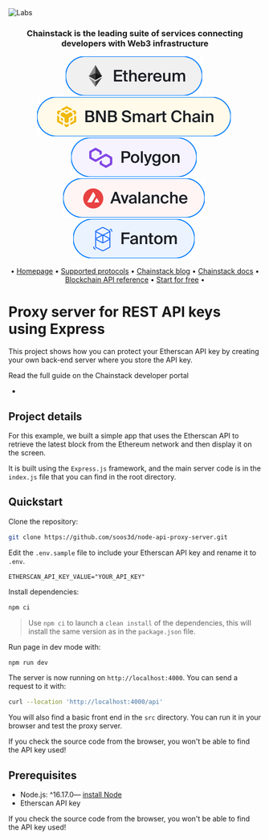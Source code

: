 <img width="1200" alt="Labs" src="https://user-images.githubusercontent.com/99700157/213291931-5a822628-5b8a-4768-980d-65f324985d32.png">

<p>
 <h3 align="center">Chainstack is the leading suite of services connecting developers with Web3 infrastructure</h3>
</p>

<p align="center">
  <a target="_blank" href="https://chainstack.com/build-better-with-ethereum/"><img src="https://github.com/soos3d/blockchain-badges/blob/main/protocols_badges/Ethereum.svg" /></a>&nbsp;  
  <a target="_blank" href="https://chainstack.com/build-better-with-bnb-smart-chain/"><img src="https://github.com/soos3d/blockchain-badges/blob/main/protocols_badges/BNB.svg" /></a>&nbsp;
  <a target="_blank" href="https://chainstack.com/build-better-with-polygon/"><img src="https://github.com/soos3d/blockchain-badges/blob/main/protocols_badges/Polygon.svg" /></a>&nbsp;
  <a target="_blank" href="https://chainstack.com/build-better-with-avalanche/"><img src="https://github.com/soos3d/blockchain-badges/blob/main/protocols_badges/Avalanche.svg" /></a>&nbsp;
  <a target="_blank" href="https://chainstack.com/build-better-with-fantom/"><img src="https://github.com/soos3d/blockchain-badges/blob/main/protocols_badges/Fantom.svg" /></a>&nbsp;
</p>

<p align="center">
  • <a target="_blank" href="https://chainstack.com/">Homepage</a> •
  <a target="_blank" href="https://chainstack.com/protocols/">Supported protocols</a> •
  <a target="_blank" href="https://chainstack.com/blog/">Chainstack blog</a> •
  <a target="_blank" href="https://docs.chainstack.com/quickstart/">Chainstack docs</a> •
  <a target="_blank" href="https://docs.chainstack.com/quickstart/">Blockchain API reference</a> •
  <a target="_blank" href="https://console.chainstack.com/user/account/create">Start for free</a> •
</p>

# Proxy server for REST API keys using Express

This project shows how you can protect your Etherscan API key by creating your own back-end server where you store the API key.

Read the full guide on the Chainstack developer portal
* []()

## Project details

For this example, we built a simple app that uses the Etherscan API to retrieve the latest block from the Ethereum network and then display it on the screen. 

It is built using the `Express.js` framework, and the main server code is in the `index.js` file that you can find in the root directory.

## Quickstart

Clone the repository:

```sh
git clone https://github.com/soos3d/node-api-proxy-server.git
```

Edit the `.env.sample` file to include your Etherscan API key and rename it to `.env`.

```env
ETHERSCAN_API_KEY_VALUE="YOUR_API_KEY"
```

Install  dependencies:

```sh
npm ci
```

> Use `npm ci` to launch a `clean install` of the dependencies, this will install the same version as in the `package.json` file.

Run page in dev mode with:

```sh
npm run dev
```

The server is now running on `http://localhost:4000`. You can send a request to it with:

```sh
curl --location 'http://localhost:4000/api'
```

You will also find a basic front end in the `src` directory. You can run it in your browser and test the proxy server.

If you check the source code from the browser, you won't be able to find the API key used!

## Prerequisites

* Node.js: ^16.17.0— [install Node](https://nodejs.org/en/download/)
* Etherscan API key

If you check the source code from the browser, you won't be able to find the API key used! 
